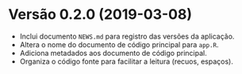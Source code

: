 # Versão 0.2.0 (2019-03-08)
* Inclui documento `NEWS.md` para registro das versões da aplicação.
* Altera o nome do documento de código principal para `app.R`.
* Adiciona metadados aos documento de código principal.
* Organiza o código fonte para facilitar a leitura (recuos, espaços).
